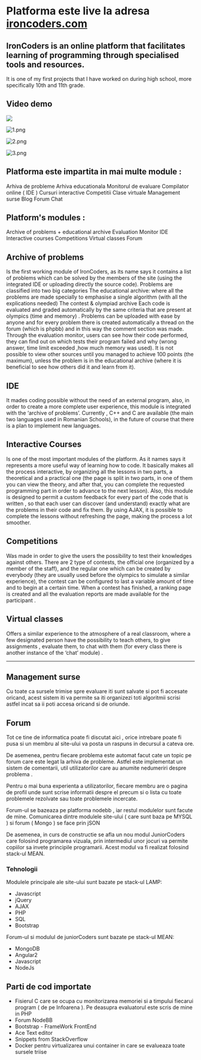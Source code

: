 # Platforma este live la adresa [ironcoders.com](http://ironcoders.com/) #

## IronCoders is an online platform that facilitates learning of programming through specialised tools and resources.	
It is one of my first projects that I have worked on during high school, more specifically 10th and 11th grade.

## Video demo
[![](http://img.youtube.com/vi/ziCL3cjkdRs/0.jpg)](http://www.youtube.com/watch?v=ziCL3cjkdRs "IronCodersDemo")

![1.png](https://github.com/msorins/IronCoders/blob/master/image-demo1.png?raw=true)

![2.png](https://github.com/msorins/IronCoders/blob/master/image-demo2.png?raw=true)

![3.png](https://github.com/msorins/IronCoders/blob/master/image-demo3.png?raw=true)

## Platforma este impartita in mai multe module : ##
Arhiva de probleme
Arhiva educationala
Monitorul de evaluare
Compilator online ( IDE )
Cursuri interactive
Competitii
Clase virtuale
Management surse
Blog
Forum
Chat

## Platform's modules :
Archive of problems + educational archive
Evaluation Monitor
IDE 
Interactive courses 
Competitions 
Virtual classes 
Forum

## Archive of problems
Is the first working module of IronCoders, as its name says it contains a list of problems which can be solved by the members of the site (using the integrated IDE or uploading directly the source code). Problems are classified into two big categories 
The educational archive: where all the problems are made specially to emphasise a single algorithm (with all the explications needed)
The contest & olympiad archive 
 Each code is evaluated and graded automatically by the same criteria that are present at olympics (time and memory) . 
Problems can be uploaded with ease by anyone and for every problem there is created automatically a thread on the forum (which is phpbb) and in this way the comment section was made. 
Through the evaluation monitor, users can see how their code performed, they can find out on which tests their program failed and why (wrong answer, time limit exceeded ,how much memory was used).  It is not possible to view other sources until you managed to achieve 100 points (the maximum), unless the problem is in the educational archive (where it is beneficial to see how others did it and learn from it).

## IDE
It mades coding possible without the need of an external program, also, in order to create a more complete user experience,  this module is integrated with the ‘archive of problems’. Currently , C++ and C are available (the main two languages used in Romanian Schools), in the future of course that there is a plan to implement new languages.

## Interactive Courses
Is one of the most important modules of the platform. As it names says it represents a more useful way of learning how to code. It basically makes all the process interactive, by organizing all the lessons in two parts, a theoretical and a practical one (the page is split in two parts, in one of them you can view the theory, and after that, you can complete the requested programming part in order to advance to the next lesson). Also, this module is designed to permit a custom feedback for every part of the code that is written , so that each user can discover (and understand) exactly what are the problems in their code and fix them.
By using AJAX, it is possible to complete the lessons without refreshing the page, making the process a lot smoother. 

## Competitions
Was made in order to give the users the possibility to test their knowledges against others. There are 2 type of contests, the official one (organized by a member of the staff), and the regular one which can be created by everybody (they are usually used before the olympics to simulate a similar experience),  the contest can be configured to last a variable amount of time and to begin at a certain time. When a contest has finished, a ranking page is created and all the evaluation reports are made available for the participant .

## Virtual classes
Offers a similar experience to the atmosphere of a real classroom, where a few designated person have the possibility to teach others, to give assignments , evaluate them, to chat with them (for every class there is another instance of the ‘chat’ module) .

---
## Management surse

Cu toate ca sursele trimise spre evaluare iti sunt salvate si pot fi accesate oricand, acest sistem iti va permite sa iti organizezi toti algoritmii scrisi astfel incat sa ii poti accesa oricand si de oriunde.


## Forum ##

Tot ce tine de informatica poate fi discutat aici , orice intrebare poate fi pusa si un membru al site-ului va posta un raspuns in decursul a cateva ore.

De asemenea, pentru fiecare problema este automat facut cate un topic pe forum care este legat la arhiva de probleme. Astfel este implementat un sistem de comentarii, util utilizatorilor care au anumite nedumeriri despre problema .

Pentru o mai buna experienta a utilizatorilor, fiecare membru are o pagina de profil unde sunt scrise informatii despre el precum si o lista cu toate problemele rezolvate sau toate problemele incercate.

Forum-ul se bazeaza pe platforma nodebb , iar restul modulelor sunt facute de mine. Comunicarea dintre modulele site-ului ( care sunt baza pe MYSQL ) si forum ( Mongo ) se face prin jSON

De asemenea, in curs de constructie se afla un nou modul JuniorCoders care folosind programarea vizuala, prin intermediul unor jocuri va permite copiilor sa invete principile programarii.
Acest modul va fi realizat folosind stack-ul MEAN.

### Tehnologii ###
Modulele principale ale site-ului sunt bazate pe stack-ul LAMP:

* Javascript
* jQuery
* AJAX
* PHP
* SQL
* Bootstrap

Forum-ul si modulul de juniorCoders sunt bazate pe stack-ul MEAN:

* MongoDB
* Angular2
* Javascript
* NodeJs


## Parti de cod importate ##
* Fisierul C care se ocupa cu monitorizarea memoriei si a timpului fiecarui program ( de pe Infoarena ). Pe deasupra evaluatorul este scris de mine in PHP
* Forum NodeBB
* Bootstrap - FrameWork FrontEnd
* Ace Text editor 
* Snippets from StackOverflow
* Docker pentru virtualizarea unui container in care se evalueaza toate sursele triise

